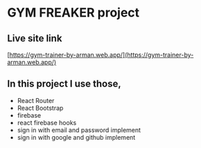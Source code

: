 
# GYM FREAKER project

## Live site link
[https://gym-trainer-by-arman.web.app/](https://gym-trainer-by-arman.web.app/)
## In this project I use those, 
* React Router
* React Bootstrap
* firebase
* react firebase hooks
* sign in with email and password implement
* sign in with google and github implement